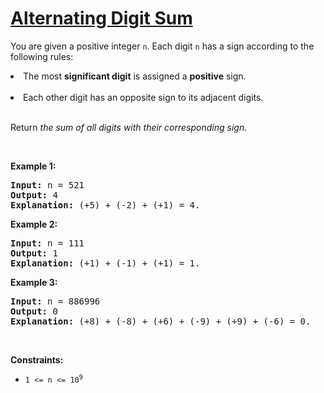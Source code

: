 # [Alternating Digit Sum](https://leetcode.com/problems/alternating-digit-sum/)
<p>You are given a positive integer <code>n</code>. Each digit <code>n</code> has a sign according to the following rules:</p>

<li>The most <strong>significant digit</strong> is assigned a <strong>positive</strong> sign.</li><br/>

<li>Each other digit has an opposite sign to its adjacent digits.</li><br/>

<p>Return <em>the sum of all digits with their corresponding sign</em>.</p>

<p>&nbsp;</p>
<p><strong class="example">Example 1:</strong></p>

<pre><strong>Input:</strong> n = 521
<strong>Output:</strong> 4
<strong>Explanation:</strong> (+5) + (-2) + (+1) = 4.
</pre>

<p><strong class="example">Example 2:</strong></p>

<pre><strong>Input:</strong> n = 111
<strong>Output:</strong> 1
<strong>Explanation:</strong> (+1) + (-1) + (+1) = 1.
</pre>

<p><strong class="example">Example 3:</strong></p>

<pre><strong>Input:</strong> n = 886996
<strong>Output:</strong> 0
<strong>Explanation:</strong> (+8) + (-8) + (+6) + (-9) + (+9) + (-6) = 0.
</pre>

<p>&nbsp;</p>
<p><strong>Constraints:</strong></p>

<ul>
	<li><code>1 <= n <= 10<sup>9</sup>

</code></li>
</ul>
